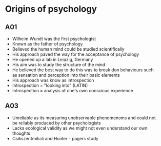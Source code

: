 # Origins of psychology

## A01
- Wilheim Wundt was the first psychologist
- Known as the father of psychology
- Believed the human mind could be studied scientifically
- His approach paved the way for the acceptance of psychology
- He opened up a lab in Leipzig, Germany
- His aim was to study the structure of the mind
- He believed the best way to do this was to break don behaviours such as sensation and perception into their basic elements
- His approach was know as introspection
- Introspection = "looking into" (LATIN)
- Introspection = analysis of one's own conscious experience

## A03
- Unreliable as its measuring unobservable phenomenoms and could not be reliably produced by other psychologists
- Lacks ecological validity as we might not even understand our own thoughts
- Csikszentmihali and Hunter - pagers study
